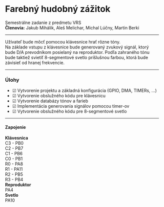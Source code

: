# Farebný hudobný zážitok
Semestrálne zadanie z predmetu VRS\
<b>Členovia:</b> Jakub Mihálik, Aleš Melichar, Michal Lúčny, Martin Berki 

---

Užívateľ bude môcť pomocou klávesnice hrať rôzne tóny.  
Na základe vstupu z klávesnice bude generovaný zvukový signál, ktorý bude D/A prevodníkom posielaný na reproduktor.
Podľa zahraného tónu bude taktiež svietiť 8-segmentové svetlo príšlušnou farbou, ktorá bude závisieť od hranej frekvencie.

---
### Úlohy
- ☑ Vytvorenie projektu a základná konfigurácia (GPIO, DMA, TIMERs, ...) 
- ☑ Vytvorenie obslužného kódu pre klávesnicu
- ☑ Vytvorenie databázy tónov a farieb
- ☑ Implementácia generovania signálov pomocou timer-ov
- ☑ Vytvorenie obslužného kódu pre 8-segmentové svetlo

---
#### Zapojenie
<b>Klávesnica</b>\
C3 - PB0\
C2 - PB7\
C1 - PB6\
C0 - PB1\
R0 - PA8\
R1 - PA11\
R2 - PB5\
R3 - PB4\
<b>Reproduktor</b>\
PA4\
<b>Svetlo</b>\
PA10
